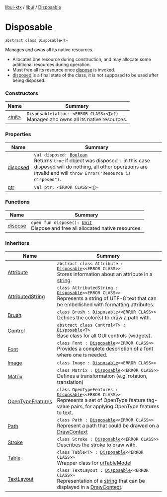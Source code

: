 [libui-ktx](../../index.md) / [libui](../index.md) / [Disposable](./index.md)

# Disposable

`abstract class Disposable<T>`

Manages and owns all its native resources.

* Allocates one resource during construction,
    and may allocate some additional resources during operation.
* Must free all its resource once [dispose](dispose.md) is invoked.
* [disposed](disposed.md) is a final state of the class, it is not supposed
    to be used after being disposed.

### Constructors

| Name | Summary |
|---|---|
| [&lt;init&gt;](-init-.md) | `Disposable(alloc: <ERROR CLASS><`[`T`](index.md#T)`>?)`<br>Manages and owns all its native resources. |

### Properties

| Name | Summary |
|---|---|
| [disposed](disposed.md) | `val disposed: `[`Boolean`](https://kotlinlang.org/api/latest/jvm/stdlib/kotlin/-boolean/index.html)<br>Returns `true` if object was disposed - in this case [disposed](disposed.md) will do nothing, all other operations are invalid and will `throw Error("Resource is disposed")`. |
| [ptr](ptr.md) | `val ptr: <ERROR CLASS><`[`T`](index.md#T)`>` |

### Functions

| Name | Summary |
|---|---|
| [dispose](dispose.md) | `open fun dispose(): `[`Unit`](https://kotlinlang.org/api/latest/jvm/stdlib/kotlin/-unit/index.html)<br>Dispose and free all allocated native resources. |

### Inheritors

| Name | Summary |
|---|---|
| [Attribute](../-attribute/index.md) | `abstract class Attribute : `[`Disposable`](./index.md)`<<ERROR CLASS>>`<br>Stores information about an attribute in a [string](../string.md). |
| [AttributedString](../-attributed-string/index.md) | `class AttributedString : `[`Disposable`](./index.md)`<<ERROR CLASS>>`<br>Represents a string of UTF-8 text that can be embellished with formatting attributes. |
| [Brush](../-brush/index.md) | `class Brush : `[`Disposable`](./index.md)`<<ERROR CLASS>>`<br>Defines the color(s) to draw a path with. |
| [Control](../-control/index.md) | `abstract class Control<T> : `[`Disposable`](./index.md)`<`[`T`](../-control/index.md#T)`>`<br>Base class for all GUI controls (widgets). |
| [Font](../-font/index.md) | `class Font : `[`Disposable`](./index.md)`<<ERROR CLASS>>`<br>Provides a complete description of a font where one is needed. |
| [Image](../-image/index.md) | `class Image : `[`Disposable`](./index.md)`<<ERROR CLASS>>` |
| [Matrix](../-matrix/index.md) | `class Matrix : `[`Disposable`](./index.md)`<<ERROR CLASS>>`<br>Defines a transformation (e.g. rotation, translation) |
| [OpenTypeFeatures](../-open-type-features/index.md) | `class OpenTypeFeatures : `[`Disposable`](./index.md)`<<ERROR CLASS>>`<br>Represents a set of OpenType feature tag-value pairs, for applying OpenType features to text. |
| [Path](../-path/index.md) | `class Path : `[`Disposable`](./index.md)`<<ERROR CLASS>>`<br>Represent a path that could be drawed on a [DrawContext](../-draw-context.md) |
| [Stroke](../-stroke/index.md) | `class Stroke : `[`Disposable`](./index.md)`<<ERROR CLASS>>`<br>Describes the stroke to draw with. |
| [Table](../-table/index.md) | `class Table<T> : `[`Disposable`](./index.md)`<<ERROR CLASS>>`<br>Wrapper class for [uiTableModel](#) |
| [TextLayout](../-text-layout/index.md) | `class TextLayout : `[`Disposable`](./index.md)`<<ERROR CLASS>>`<br>Representation of a [string](../string.md) that can be displayed in a [DrawContext](../-draw-context.md). |
